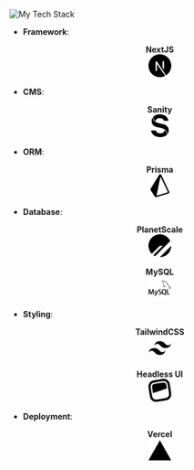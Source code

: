 ![My Tech Stack](https://github-readme-tech-stack.vercel.app/api/cards)

- **Framework**:
  <p align="center">
    <b>NextJS</b><br>
    <img src="./public/nextdotjs.svg" alt="Next.js" width="40" title="Title">
  </p>

- **CMS**:
  <p align="center">
    <b>Sanity</b><br>
    <img src="./public/sanity.svg" alt="Next.js" width="40" title="Title">
  </p>

- **ORM**:
  <p align="center">
    <b>Prisma</b><br>
    <img src="./public/prisma.svg" alt="Next.js" width="40" title="Title">
  </p>

- **Database**:
  <p align="center">
    <b>PlanetScale</b><br>
    <img src="./public/planetscale.svg" alt="Next.js" width="40" title="Title">
  </p>
  <p align="center">
    <b>MySQL</b><br>
    <img src="./public/mysql.svg" alt="Next.js" width="40" title="Title">
  </p>

- **Styling**:
  <p align="center">
    <b>TailwindCSS</b><br>
    <img src="./public/tailwindcss.svg" alt="Next.js" width="40" title="Title">
  </p>
  <p align="center">
    <b>Headless UI</b><br>
    <img src="./public/headlessui.svg" alt="Next.js" width="40" title="Title">
  </p>

- **Deployment**:
  <p align="center">
    <b>Vercel</b><br>
    <img src="./public/vercel.svg" alt="Next.js" width="40" title="Title">
  </p>
